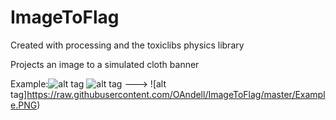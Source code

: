 # ImageToFlag
Created with processing and the toxiclibs physics library


Projects an image to a simulated cloth banner

Example:![alt tag](https://raw.githubusercontent.com/OAndell/ImageToFlag/master/banner.png)
![alt tag](https://raw.githubusercontent.com/OAndell/ImageToFlag/master/banner.png) ---> ![alt tag]https://raw.githubusercontent.com/OAndell/ImageToFlag/master/Example.PNG)

